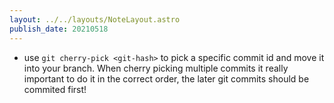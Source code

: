 ```yaml
---
layout: ../../layouts/NoteLayout.astro
publish_date: 20210518
---
```


- use `git cherry-pick <git-hash>` to pick a specific commit id and move it into your branch. When cherry picking multiple commits it really important to do it in the correct order, the later git commits should be commited first!
